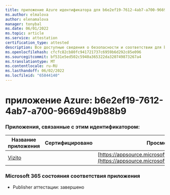 ```yaml
---
title: приложение Azure идентификатора для b6e2ef19-7612-4ab7-a700-9669d49b88b9
ms.author: elmalova
author: elenamalova
manager: tonybal
ms.date: 06/01/2022
ms.topic: article
ms.service: attestation
certification_type: attested
description: Все доступные сведения о безопасности и соответствии для b6e2ef19-7612-4ab7-a700-9669d49b88b9.
ms.openlocfilehash: cfcfc82cb80fc941721737c6959b6d292c85e096
ms.sourcegitcommit: bf531e5ed502c5940a365322da320749873267a4
ms.translationtype: MT
ms.contentlocale: ru-RU
ms.lasthandoff: 06/02/2022
ms.locfileid: "65844140"
---
```

# <a name="azure-app-id-b6e2ef19-7612-4ab7-a700-9669d49b88b9"></a>приложение Azure: b6e2ef19-7612-4ab7-a700-9669d49b88b9


### <a name="apps-associated-with-this-id"></a>Приложения, связанные с этим идентификатором:
| **Название приложения** | **Сертифицировано** | **Просмотр в AppSource** |
|--------------|---------------|-----------------------|
| [Vizito](../forward/WA200003170.md) |  | [https://appsource.microsoft.com/product/office/WA200003170](https://appsource.microsoft.com/product/office/WA200003170) |

### <a name="microsoft-365-app-compliance-status"></a>Microsoft 365 состояния соответствия приложения
- Publisher аттестации: завершено
